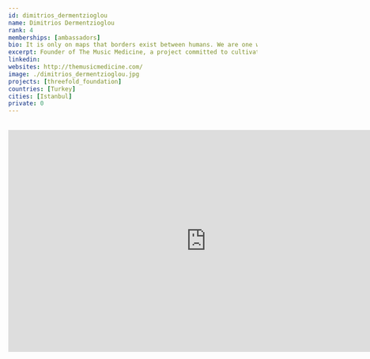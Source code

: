 ```yaml
---
id: dimitrios_dermentzioglou
name: Dimitrios Dermentzioglou
rank: 4
memberships: [ambassadors]
bio: It is only on maps that borders exist between humans. We are one world, one race, we carry one song. Dimitrios is the founder of The Music Medicine, a project committed to cultivating Global Joy & Harmony, through the use and study of Music and Performing Arts as tools of Human Development and Self-Healing. Medical Ethnomusicologist, Music Therapist, Musician, Listener and Conductor, Dimitrios has a more than three-decade experience in the arts of Music and Celebration, studying their beneficial effects in Mind, Body, Soul and Social interaction.
excerpt: Founder of The Music Medicine, a project committed to cultivating Global Joy & Harmony.
linkedin: 
websites: http://themusicmedicine.com/
image: ./dimitrios_dermentzioglou.jpg
projects: [threefold_foundation]
countries: [Turkey]
cities: [Istanbul]
private: 0
---
```


<BR>

<iframe src="https://player.vimeo.com/video/413150039" width="800" height="450" frameborder="0" allow="autoplay; fullscreen" allowfullscreen></iframe>

<BR>
